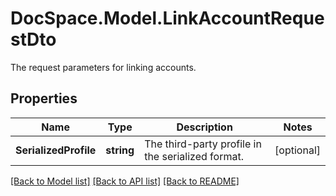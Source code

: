 # DocSpace.Model.LinkAccountRequestDto
The request parameters for linking accounts.

## Properties

Name | Type | Description | Notes
------------ | ------------- | ------------- | -------------
**SerializedProfile** | **string** | The third-party profile in the serialized format. | [optional] 

[[Back to Model list]](../README.md#documentation-for-models) [[Back to API list]](../README.md#documentation-for-api-endpoints) [[Back to README]](../README.md)

